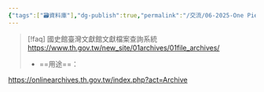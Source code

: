 ```yaml
---
{"tags":["🗃️資料庫"],"dg-publish":true,"permalink":"/交流/06-2025-One Piece/🗃️ 資料庫清單（整理中）/國史館臺灣文獻館文獻檔案查詢系統/","dgPassFrontmatter":true,"created":"2025-05-29T12:25:52.848+08:00","updated":"2025-05-29T12:26:27.136+08:00"}
---
```




> [!faq] 國史館臺灣文獻館文獻檔案查詢系統
> https://www.th.gov.tw/new_site/01archives/01file_archives/
> - ==用途==：



https://onlinearchives.th.gov.tw/index.php?act=Archive